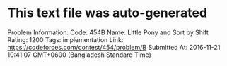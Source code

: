 # This text file was auto-generated

Problem Information:
Code: 454B
Name: Little Pony and Sort by Shift
Rating: 1200
Tags: implementation
Link: https://codeforces.com/contest/454/problem/B
Submitted At: 2016-11-21 10:41:07 GMT+0600 (Bangladesh Standard Time)
